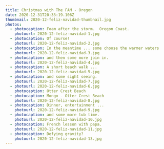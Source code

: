 ```yaml
---
title: Christmas with The FAM - Oregon
date: 2020-12-31T20:33:19.106Z
thumbnail: 2020-12-feliz-navidad-thumbnail.jpg
photos:
  - photocaption: Foam after the storm.  Oregon Coast.
    photourl: 2020-12-feliz-navidad-1.jpg
  - photocaption: Of course!
    photourl: 2020-12-feliz-navidad-2.jpg
  - photocaption: In the meantime ... some choose the warmer waters
    photourl: 2020-12-feliz-navidad-3.jpg
  - photocaption: and then some more join in.
    photourl: 2020-12-feliz-navidad-4.jpg
  - photocaption: A short beach walk ...
    photourl: 2020-12-feliz-navidad-5.jpg
  - photocaption: and some sight seeing.
    photourl: 2020-12-feliz-navidad-7.jpg
  - photourl: 2020-12-feliz-navidad-6.jpg
    photocaption: Otter Crest Beach
  - photocaption: Mongo - Otter Crest Beach
    photourl: 2020-12-feliz-navidad-8.jpg
  - photocaption: Dinner, entertainment ...
    photourl: 2020-12-feliz-navidad-9.jpg
  - photocaption: and some more tub time.
    photourl: 2020-12-feliz-navidad-10.jpg
  - photocaption: French lesson with papa.
    photourl: 2020-12-feliz-navidad-11.jpg
  - photocaption: Defying gravity?
    photourl: 2020-12-feliz-navidad-13.jpg
---
```

